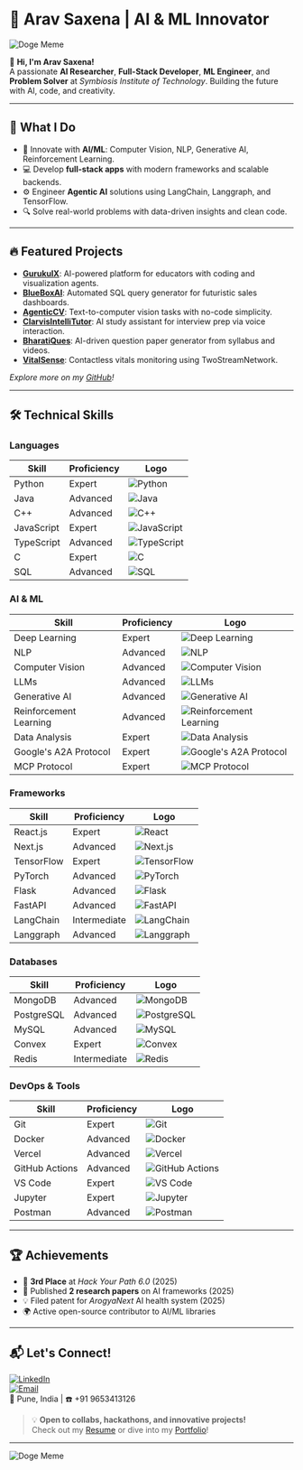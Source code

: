 


# 🚀 Arav Saxena | AI & ML Innovator

![Doge Meme](https://media.giphy.com/media/3o6Zta2kUo3p6gL4I/giphy.gif)

👋 **Hi, I'm Arav Saxena!**  
A passionate **AI Researcher**, **Full-Stack Developer**, **ML Engineer**, and **Problem Solver** at *Symbiosis Institute of Technology*. Building the future with AI, code, and creativity.

---

## 🌟 What I Do
- 🧠 Innovate with **AI/ML**: Computer Vision, NLP, Generative AI, Reinforcement Learning.  
- 💻 Develop **full-stack apps** with modern frameworks and scalable backends.  
- ⚙️ Engineer **Agentic AI** solutions using LangChain, Langgraph, and TensorFlow.  
- 🔍 Solve real-world problems with data-driven insights and clean code.

---

## 🔥 Featured Projects
- **[GurukulX](https://github.com/aravsaxena/gurukulx)**: AI-powered platform for educators with coding and visualization agents.  
- **[BlueBoxAI](https://github.com/aravsaxena/blueboxai)**: Automated SQL query generator for futuristic sales dashboards.  
- **[AgenticCV](https://github.com/aravsaxena/agenticcv)**: Text-to-computer vision tasks with no-code simplicity.  
- **[ClarvisIntelliTutor](https://github.com/aravsaxena/clarvisintellitutor)**: AI study assistant for interview prep via voice interaction.  
- **[BharatiQues](https://github.com/aravsaxena/bharatiques)**: AI-driven question paper generator from syllabus and videos.  
- **[VitalSense](https://github.com/aravsaxena/vitalsense)**: Contactless vitals monitoring using TwoStreamNetwork.

*Explore more on my [GitHub](https://github.com/aravsaxena)!*

---

## 🛠️ Technical Skills

### Languages
| Skill | Proficiency | Logo |
|-------|-------------|------|
| Python | Expert | ![Python](https://img.shields.io/badge/-Python-3776AB?logo=python&logoColor=white&style=flat) |
| Java | Advanced | ![Java](https://img.shields.io/badge/-Java-007396?logo=java&logoColor=white&style=flat) |
| C++ | Advanced | ![C++](https://img.shields.io/badge/-C++-00599C?logo=c%2B%2B&logoColor=white&style=flat) |
| JavaScript | Expert | ![JavaScript](https://img.shields.io/badge/-JavaScript-F7DF1E?logo=javascript&logoColor=black&style=flat) |
| TypeScript | Advanced | ![TypeScript](https://img.shields.io/badge/-TypeScript-3178C6?logo=typescript&logoColor=white&style=flat) |
| C | Expert | ![C](https://img.shields.io/badge/-C-A8B9CC?logo=c&logoColor=black&style=flat) |
| SQL | Advanced | ![SQL](https://img.shields.io/badge/-SQL-4479A1?logo=postgresql&logoColor=white&style=flat) |

### AI & ML
| Skill | Proficiency | Logo |
|-------|-------------|------|
| Deep Learning | Expert | ![Deep Learning](https://img.shields.io/badge/-Deep_Learning-764ABC?logo=tensorflow&logoColor=white&style=flat) |
| NLP | Advanced | ![NLP](https://img.shields.io/badge/-NLP-4B8BBE?logo=python&logoColor=white&style=flat) |
| Computer Vision | Advanced | ![Computer Vision](https://img.shields.io/badge/-Computer_Vision-5C3EE8?logo=opencv&logoColor=white&style=flat) |
| LLMs | Advanced | ![LLMs](https://img.shields.io/badge/-LLMs-FF9900?logo=huggingface&logoColor=black&style=flat) |
| Generative AI | Advanced | ![Generative AI](https://img.shields.io/badge/-Generative_AI-00C4B4?logo=python&logoColor=white&style=flat) |
| Reinforcement Learning | Advanced | ![Reinforcement Learning](https://img.shields.io/badge/-Reinforcement_Learning-228B22?logo=python&logoColor=white&style=flat) |
| Data Analysis | Expert | ![Data Analysis](https://img.shields.io/badge/-Data_Analysis-007ACC?logo=jupyter&logoColor=white&style=flat) |
| Google's A2A Protocol | Expert | ![Google's A2A Protocol](https://img.shields.io/badge/-A2A_Protocol-4285F4?logo=google&logoColor=white&style=flat) |
| MCP Protocol | Expert | ![MCP Protocol](https://img.shields.io/badge/-MCP_Protocol-3C3C3C?logo=protocol&logoColor=white&style=flat) |

### Frameworks
| Skill | Proficiency | Logo |
|-------|-------------|------|
| React.js | Expert | ![React](https://img.shields.io/badge/-React-61DAFB?logo=react&logoColor=black&style=flat) |
| Next.js | Advanced | ![Next.js](https://img.shields.io/badge/-Next.js-000000?logo=next.js&logoColor=white&style=flat) |
| TensorFlow | Expert | ![TensorFlow](https://img.shields.io/badge/-TensorFlow-FF6F00?logo=tensorflow&logoColor=white&style=flat) |
| PyTorch | Advanced | ![PyTorch](https://img.shields.io/badge/-PyTorch-EE4C2C?logo=pytorch&logoColor=white&style=flat) |
| Flask | Advanced | ![Flask](https://img.shields.io/badge/-Flask-000000?logo=flask&logoColor=white&style=flat) |
| FastAPI | Advanced | ![FastAPI](https://img.shields.io/badge/-FastAPI-009688?logo=fastapi&logoColor=white&style=flat) |
| LangChain | Intermediate | ![LangChain](https://img.shields.io/badge/-LangChain-1C3C3C?logo=langchain&logoColor=white&style=flat) |
| Langgraph | Advanced | ![Langgraph](https://img.shields.io/badge/-Langgraph-4B0082?logo=graphql&logoColor=white&style=flat) |



### Databases
| Skill | Proficiency | Logo |
|-------|-------------|------|
| MongoDB | Advanced | ![MongoDB](https://img.shields.io/badge/-MongoDB-47A248?logo=mongodb&logoColor=white&style=flat) |
| PostgreSQL | Advanced | ![PostgreSQL](https://img.shields.io/badge/-PostgreSQL-4169E1?logo=postgresql&logoColor=white&style=flat) |
| MySQL | Advanced | ![MySQL](https://img.shields.io/badge/-MySQL-4479A1?logo=mysql&logoColor=white&style=flat) |
| Convex | Expert | ![Convex](https://img.shields.io/badge/-Convex-000000?logo=database&logoColor=white&style=flat) |
| Redis | Intermediate | ![Redis](https://img.shields.io/badge/-Redis-DC382D?logo=redis&logoColor=white&style=flat) |

### DevOps & Tools
| Skill | Proficiency | Logo |
|-------|-------------|------|
| Git | Expert | ![Git](https://img.shields.io/badge/-Git-F05032?logo=git&logoColor=white&style=flat) |
| Docker | Advanced | ![Docker](https://img.shields.io/badge/-Docker-2496ED?logo=docker&logoColor=white&style=flat) |
| Vercel | Advanced | ![Vercel](https://img.shields.io/badge/-Vercel-000000?logo=vercel&logoColor=white&style=flat) |
| GitHub Actions | Advanced | ![GitHub Actions](https://img.shields.io/badge/-GitHub_Actions-2088FF?logo=github-actions&logoColor=white&style=flat) |
| VS Code | Expert | ![VS Code](https://img.shields.io/badge/-VS_Code-007ACC?logo=visual-studio-code&logoColor=white&style=flat) |
| Jupyter | Expert | ![Jupyter](https://img.shields.io/badge/-Jupyter-F37626?logo=jupyter&logoColor=white&style=flat) |
| Postman | Advanced | ![Postman](https://img.shields.io/badge/-Postman-FF6C37?logo=postman&logoColor=white&style=flat) |

---

## 🏆 Achievements
- 🥉 **3rd Place** at *Hack Your Path 6.0* (2025)  
- 📜 Published **2 research papers** on AI frameworks (2025)  
- 💡 Filed patent for *ArogyaNext* AI health system (2025)  
- 🌍 Active open-source contributor to AI/ML libraries  

---

## 📬 Let's Connect!
[![LinkedIn](https://img.shields.io/badge/-LinkedIn-0077B5?logo=linkedin&logoColor=white&style=flat)](https://linkedin.com/in/aravsaxena)  
[![Email](https://img.shields.io/badge/-Email-D14836?logo=gmail&logoColor=white&style=flat)](mailto:aravsaxena884@gmail.com)  
📍 Pune, India | ☎️ +91 9653413126

> 💡 **Open to collabs, hackathons, and innovative projects!**  
> Check out my [Resume](https://aravsaxena.com/resume) or dive into my [Portfolio](https://aravsaxena.com)!

---

![Doge Meme](https://media.giphy.com/media/3o6Zta2kUo3p6gL4I/giphy.gif)
